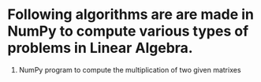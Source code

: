 # Following algorithms are are made in NumPy to compute various types of problems in Linear Algebra.
1) NumPy program to compute the multiplication of two given matrixes
